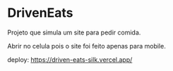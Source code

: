 # DrivenEats
Projeto que simula um site para pedir comida.


Abrir no celula pois o site foi feito apenas para mobile.


deploy: https://driven-eats-silk.vercel.app/
